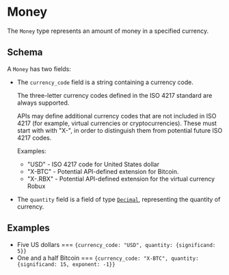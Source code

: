 # Money

The `Money` type represents an amount of money in a specified currency.

## Schema

A `Money` has two fields:

- The `currency_code` field is a string containing a currency code.

  The three-letter currency codes defined in the ISO 4217 standard are always
  supported.

  APIs may define additional currency codes that are not included in ISO 4217
  (for example, virtual currencies or cryptocurrencies). These must start with
  with "X-", in order to distinguish them from potential future ISO 4217 codes.

  Examples:

  - "USD" - ISO 4217 code for United States dollar
  - "X-BTC" - Potential API-defined extension for Bitcoin.
  - "X-.RBX" - Potential API-defined extension for the virtual currency Robux

- The `quantity` field is a field of type [`Decimal`][], representing the
  quantity of currency.

## Examples

- Five US dollars === `{currency_code: "USD", quantity: {significand: 5}}`
- One and a half Bitcoin ===
  `{currency_code: "X-BTC", quantity: {significand: 15, exponent: -1}}`

<!--prettier-ignore-start-->
[`Decimal`]: ./decimal.md
<!--prettier-ignore-end-->
